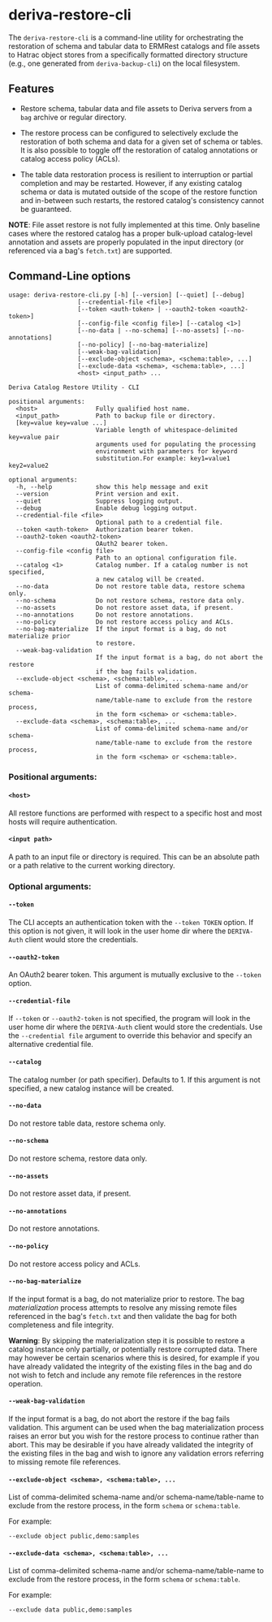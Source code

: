 # deriva-restore-cli

The `deriva-restore-cli` is a command-line utility for orchestrating the 
restoration of schema and tabular data to ERMRest catalogs and file 
assets to Hatrac object stores from a specifically formatted directory 
structure (e.g., one generated from `deriva-backup-cli`) on the local 
filesystem.

## Features

- Restore schema, tabular data and file assets to Deriva servers from a
 `bag` archive or regular directory.

- The restore process can be configured to selectively exclude the 
restoration of both schema and data for a given set of 
schema or tables. It is also possible to toggle off the restoration of
catalog annotations or catalog access policy (ACLs).

- The table data restoration process is resilient to interruption or 
partial completion and may be restarted. However, if any existing catalog 
schema or data is mutated outside of the scope of the restore function and
in-between such restarts, the restored catalog's consistency cannot be 
guaranteed.
            
__NOTE__: File asset restore is not fully implemented at this time. Only
baseline cases where the restored catalog has a proper bulk-upload 
catalog-level annotation and assets are properly populated in the input 
directory (or referenced via a bag's `fetch.txt`) are supported.

## Command-Line options

```
usage: deriva-restore-cli.py [-h] [--version] [--quiet] [--debug]
                   [--credential-file <file>]
                   [--token <auth-token> | --oauth2-token <oauth2-token>]
                   [--config-file <config file>] [--catalog <1>]
                   [--no-data | --no-schema] [--no-assets] [--no-annotations]
                   [--no-policy] [--no-bag-materialize]
                   [--weak-bag-validation]
                   [--exclude-object <schema>, <schema:table>, ...]
                   [--exclude-data <schema>, <schema:table>, ...]
                   <host> <input_path> ...

Deriva Catalog Restore Utility - CLI

positional arguments:
  <host>                Fully qualified host name.
  <input_path>          Path to backup file or directory.
  [key=value key=value ...]
                        Variable length of whitespace-delimited key=value pair
                        arguments used for populating the processing
                        environment with parameters for keyword
                        substitution.For example: key1=value1 key2=value2

optional arguments:
  -h, --help            show this help message and exit
  --version             Print version and exit.
  --quiet               Suppress logging output.
  --debug               Enable debug logging output.
  --credential-file <file>
                        Optional path to a credential file.
  --token <auth-token>  Authorization bearer token.
  --oauth2-token <oauth2-token>
                        OAuth2 bearer token.
  --config-file <config file>
                        Path to an optional configuration file.
  --catalog <1>         Catalog number. If a catalog number is not specified,
                        a new catalog will be created.
  --no-data             Do not restore table data, restore schema only.
  --no-schema           Do not restore schema, restore data only.
  --no-assets           Do not restore asset data, if present.
  --no-annotations      Do not restore annotations.
  --no-policy           Do not restore access policy and ACLs.
  --no-bag-materialize  If the input format is a bag, do not materialize prior
                        to restore.
  --weak-bag-validation
                        If the input format is a bag, do not abort the restore
                        if the bag fails validation.
  --exclude-object <schema>, <schema:table>, ...
                        List of comma-delimited schema-name and/or schema-
                        name/table-name to exclude from the restore process,
                        in the form <schema> or <schema:table>.
  --exclude-data <schema>, <schema:table>, ...
                        List of comma-delimited schema-name and/or schema-
                        name/table-name to exclude from the restore process,
                        in the form <schema> or <schema:table>.

```

### Positional arguments:

#### `<host>`
All restore functions are performed with respect to a specific host and most hosts will
require authentication.

#### `<input path>`
A path to an input file or directory is required. This can be an absolute path or a path relative to the current working directory.

### Optional arguments:

#### `--token`
The CLI accepts an authentication token with the `--token TOKEN` option. If this
option is not given, it will look in the user home dir where the `DERIVA-Auth`
client would store the credentials.

#### `--oauth2-token`
An OAuth2 bearer token. This argument is mutually exclusive to the `--token` option.

#### `--credential-file`
If `--token` or `--oauth2-token` is not specified, the program will look in the user home dir where the `DERIVA-Auth`
client would store the credentials.  Use the `--credential file` argument to override this behavior and specify an alternative credential file.

#### `--catalog`
The catalog number (or path specifier). Defaults to 1. If this argument 
is not specified, a new catalog instance will be created.

#### `--no-data`
Do not restore table data, restore schema only.

#### `--no-schema`
Do not restore schema, restore data only.

#### `--no-assets`
Do not restore asset data, if present.

#### `--no-annotations`
Do not restore annotations.

#### `--no-policy`
Do not restore access policy and ACLs.

#### `--no-bag-materialize`
If the input format is a bag, do not materialize prior to restore. The 
bag _materialization_ process attempts to resolve any missing remote files 
referenced in the bag's `fetch.txt` and then validate the bag for both 
completeness and file integrity. 
 
__Warning__: By skipping the materialization step it 
is possible to restore a catalog instance only partially, or potentially 
restore corrupted data. There may however be certain scenarios where this
is desired, for example if you have already validated the integrity of 
the existing files in the bag and do not wish to fetch and include any 
remote file references in the restore operation.

#### `--weak-bag-validation`
If the input format is a bag, do not abort the restore if the bag fails 
validation. This argument can be used when the bag materialization process 
raises an error but you wish for the restore process to continue rather 
than abort. This may be desirable if you have already validated the 
integrity of the existing files in the bag and wish to ignore any validation 
errors referring to missing remote file references.

#### `--exclude-object <schema>, <schema:table>, ...`
List of comma-delimited schema-name and/or schema-name/table-name to 
exclude from the restore process, in the form `schema` or `schema:table`.

For example:
```
--exclude object public,demo:samples
```

#### `--exclude-data <schema>, <schema:table>, ...`
List of comma-delimited schema-name and/or schema-name/table-name to 
exclude from the restore process, in the form `schema` or `schema:table`.

For example:
```
--exclude data public,demo:samples
```